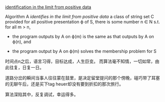 [identification in the limit from positive data](https://heinz-jeffrey.github.io/classes/17F/materials/01-learningdefs.pdf)


Algorithm A _identifies in the limit from positive data_ a class of string set C provided for all positive presentation ϕ of S, there is some number n ∈ N s.t. for all m > n,

- the program outputs by A on ϕ(m) is the same as that outputs by A on ϕ(n), and 

- the program output by A on ϕ(m) solves the membership problem for S

时间点n之后，语言习得，目标达成，人生巨变。
而算法毫不知情，一切如常，由此往复，日复一日。

道路分岔的瞬间当事人往往蒙在鼓里，是决定留堂提问的那个傍晚，碰巧带了耳塞的无聊午后，还是买下tag heuer却没有要到折扣的那次旅行。

算法深陷其中，反复调试，幸运得多。
